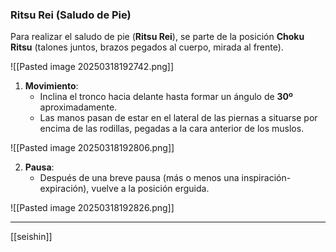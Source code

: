 
### Ritsu Rei (Saludo de Pie)

Para realizar el saludo de pie (**Ritsu Rei**), se parte de la posición **Choku Ritsu** (talones juntos, brazos pegados al cuerpo, mirada al frente).

![[Pasted image 20250318192742.png]]

1. **Movimiento**:
   - Inclina el tronco hacia delante hasta formar un ángulo de **30º** aproximadamente.
   - Las manos pasan de estar en el lateral de las piernas a situarse por encima de las rodillas, pegadas a la cara anterior de los muslos.

![[Pasted image 20250318192806.png]]

2. **Pausa**:
   - Después de una breve pausa (más o menos una inspiración-expiración), vuelve a la posición erguida.

![[Pasted image 20250318192826.png]]


---

[[seishin]]
